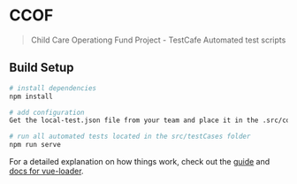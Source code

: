 # CCOF

> Child Care Operationg Fund Project - TestCafe Automated test scripts

## Build Setup

``` bash
# install dependencies
npm install

# add configuration
Get the local-test.json file from your team and place it in the .src/config folder

# run all automated tests located in the src/testCases folder
npm run serve


```

For a detailed explanation on how things work, check out the [guide](http://vuejs-templates.github.io/webpack/) and [docs for vue-loader](http://vuejs.github.io/vue-loader).
